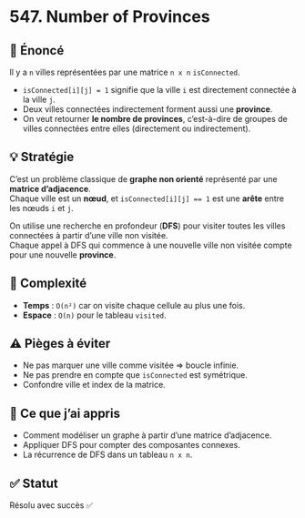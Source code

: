 # 547. Number of Provinces

## 📝 Énoncé

Il y a `n` villes représentées par une matrice `n x n` `isConnected`.  
- `isConnected[i][j] = 1` signifie que la ville `i` est directement connectée à la ville `j`.
- Deux villes connectées indirectement forment aussi une **province**.
- On veut retourner **le nombre de provinces**, c’est-à-dire de groupes de villes connectées entre elles (directement ou indirectement).

## 💡 Stratégie

C’est un problème classique de **graphe non orienté** représenté par une **matrice d’adjacence**.  
Chaque ville est un **nœud**, et `isConnected[i][j] == 1` est une **arête** entre les nœuds `i` et `j`.

On utilise une recherche en profondeur (**DFS**) pour visiter toutes les villes connectées à partir d’une ville non visitée.  
Chaque appel à DFS qui commence à une nouvelle ville non visitée compte pour une nouvelle **province**.

## 🧠 Complexité

- **Temps** : `O(n²)` car on visite chaque cellule au plus une fois.
- **Espace** : `O(n)` pour le tableau `visited`.

## ⚠️ Pièges à éviter

- Ne pas marquer une ville comme visitée => boucle infinie.
- Ne pas prendre en compte que `isConnected` est symétrique.
- Confondre ville et index de la matrice.

## 💬 Ce que j’ai appris

- Comment modéliser un graphe à partir d’une matrice d’adjacence.
- Appliquer DFS pour compter des composantes connexes.
- La récurrence de DFS dans un tableau `n x n`.

## ✅ Statut

Résolu avec succès ✅